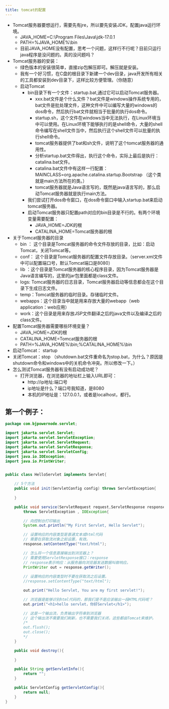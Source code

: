 ```yaml
---
title: tomcat的配置
---
```


- Tomcat服务器要想运行，需要先有jre，所以要先安装JDK，配置java运行环境。
  - JAVA_HOME=C:\Program Files\Java\jdk-17.0.1
  - PATH=%JAVA_HOME%\bin
  - 目前JAVA_HOME没有配置，思考一个问题，这样行不行呢？目前只运行java程序是没问题的。真的没问题吗？
- Tomcat服务器的安装：
  - 绿色版本的安装很简单，直接zip包解压即可。解压就是安装。
  - 我有一个好习惯，在C盘的根目录下新建一个dev目录，java开发所有相关的工具都安装到dev目录下，这样比较方便管理。（你随意）
  - 启动Tomcat
    - bin目录下有一个文件：startup.bat,通过它可以启动Tomcat服务器。
      - xxx.bat文件是个什么文件？bat文件是windows操作系统专用的，bat文件是批处理文件，这种文件中可以编写大量的windows的dos命令，然后执行bat文件就相当于批量的执行dos命令。
      - startup.sh，这个文件在windows当中无法执行，在Linux环境当中可以使用。在Linux环境下能够执行的是shell命令，大量的shell命令编写在shell文件当中，然后执行这个shell文件可以批量的执行shell命令。
      - tomcat服务器提供了bat和sh文件，说明了这个tomcat服务器的通用性。
      - 分析startup.bat文件得出，执行这个命令，实际上最后是执行：catalina.bat文件。
      - catalina.bat文件中有这样一行配置：MAINCLASS=org.apache.catalina.startup.Bootstrap （这个类就是main方法所在的类。）
      - tomcat服务器就是Java语言写的，既然是java语言写的，那么启动Tomcat服务器就是执行main方法。
    - 我们尝试打开dos命令窗口，在dos命令窗口中输入startup.bat来启动tomcat服务器。
    - 启动Tomcat服务器只配置path对应的bin目录是不行的。有两个环境变量需要配置：
      - JAVA_HOME=JDK的根
      - CATALINA_HOME=Tomcat服务器的根
- 关于Tomcat服务器的目录
  - bin ： 这个目录是Tomcat服务器的命令文件存放的目录，比如：启动Tomcat，关闭Tomcat等。
  - conf： 这个目录是Tomcat服务器的配置文件存放目录。（server.xml文件中可以配置端口号，默认Tomcat端口是8080）
  - lib ：这个目录是Tomcat服务器的核心程序目录，因为Tomcat服务器是Java语言编写的，这里的jar包里面都是class文件。
  - logs: Tomcat服务器的日志目录，Tomcat服务器启动等信息都会在这个目录下生成日志文件。
  - temp：Tomcat服务器的临时目录。存储临时文件。
  - webapps：这个目录当中就是用来存放大量的webapp（web application：web应用）
  - work：这个目录是用来存放JSP文件翻译之后的java文件以及编译之后的class文件。
- 配置Tomcat服务器需要哪些环境变量？
  - JAVA_HOME=JDK的根
  - CATALINA_HOME=Tomcat服务器的根
  - PATH=%JAVA_HOME%\bin;%CATALINA_HOME%\bin
- 启动Tomcat： startup
- 关闭Tomcat：stop （shutdown.bat文件重命名为stop.bat，为什么？原因是shutdown命令和windows中的关机命令冲突。所以修改一下。）
- 怎么测试Tomcat服务器有没有启动成功呢？
  - 打开浏览器，在浏览器的地址栏上输入URL即可：
    - http://ip地址:端口号
    - ip地址是什么？端口号我知道，是8080
    - 本机的IP地址是：127.0.0.1，或者是localhost，都行。

## 第一个例子：

```Java 
package com.bjpowernode.servlet;

import jakarta.servlet.Servlet;
import jakarta.servlet.ServletException;
import jakarta.servlet.ServletRequest;
import jakarta.servlet.ServletResponse;
import jakarta.servlet.ServletConfig;
import java.io.IOException;
import java.io.PrintWriter;


public class HelloServlet implements Servlet{

	// 5个方法
	public void init(ServletConfig config) throws ServletException{
	
	}

	public void service(ServletRequest request,ServletResponse response)
		throws ServletException , IOException{

		// 向控制台打印输出
		System.out.println("My First Servlet, Hello Servlet");

		// 设置响应的内容类型是普通文本或html代码
		// 需要在获取流对象之前设置，有效。
		response.setContentType("text/html");

		// 怎么将一个信息直接输出到浏览器上？
		// 需要使用ServletResponse接口：response
		// response表示响应：从服务器向浏览器发送数据叫做响应。
		PrintWriter out = response.getWriter();
		
		// 设置响应的内容类型时不要在获取流之后设置。
		//response.setContentType("text/html");

		out.print("Hello Servlet, You are my first servlet!");

		// 浏览器是能够识别html代码的，那我们是不是应该输出一段HTML代码呢？
		out.print("<h1>hello servlet，你好Servlet</h1>");

		// 这是一个输出流，负责输出字符串到浏览器
		// 这个输出流不需要我们刷新，也不需要我们关闭，这些都由Tomcat来维护。
		/*
		out.flush();
		out.close();
		*/
	}

	public void destroy(){
	
	}

	public String getServletInfo(){
		return "";
	}

	public ServletConfig getServletConfig(){
		return null;
	}
}
```

